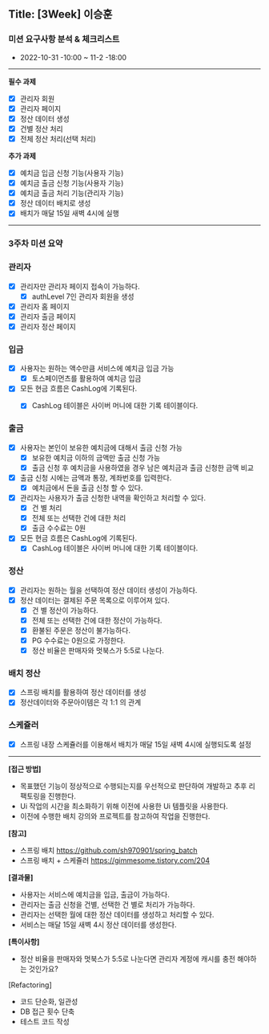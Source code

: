 ## Title: [3Week] 이승훈

### 미션 요구사항 분석 & 체크리스트
- 2022-10-31 -10:00 ~ 11-2 -18:00
---
**필수 과제**

- [x]  관리자 회원
- [x]  관리자 페이지
- [x]  정산 데이터 생성
- [x]  건별 정산 처리
- [x]  전체 정산 처리(선택 처리)

**추가 과제**
- [x]  예치금 입금 신청 기능(사용자 기능)
- [x]  예치금 출금 신청 기능(사용자 기능)
- [x]  예치금 출금 처리 기능(관리자 기능)
- [x]  정산 데이터 배치로 생성
- [x]  배치가 매달 15일 새벽 4시에 실행
--- 
### 3주차 미션 요약
### 관리자

- [x] 관리자만 관리자 페이지 접속이 가능하다.
  -  [x] authLevel 7인 관리자 회원을 생성
- [x] 관리자 홈 페이지
- [x] 관리자 출금 페이지
- [x] 관리자 정산 페이지

### 입금

- [x] 사용자는 원하는 액수만큼 서비스에 예치금 입금 가능
  - [x] 토스페이먼츠를 활용하여 예치금 입금

- [x] 모든 현금 흐름은 CashLog에 기록된다.
  - [x] CashLog 테이블은 사이버 머니에 대한 기록 테이블이다.


### 출금

- [x] 사용자는 본인이 보유한 예치금에 대해서 출금 신청 가능
  - [x] 보유한 예치금 이하의 금액만 출금 신청 가능
  - [x] 출금 신청 후 예치금을 사용하였을 경우 남은 예치금과 출금 신청한 금액 비교 
  
- [x] 출금 신청 시에는 금액과 통장, 계좌번호를 입력한다.
  - [x] 예치금에서 돈을 출금 신청 할 수 있다.

- [x] 관리자는 사용자가 출금 신청한 내역을 확인하고 처리할 수 있다.
  - [x] 건 별 처리
  - [x] 전체 또는 선택한 건에 대한 처리
  - [x] 출금 수수료는 0원

- [x] 모든 현금 흐름은 CashLog에 기록된다.
  - [x] CashLog 테이블은 사이버 머니에 대한 기록 테이블이다.

### 정산

- [x] 관리자는 원하는 월을 선택하여 정산 데이터 생성이 가능하다.
- [x] 정산 데이터는 결제된 주문 목록으로 이루어져 있다.
  - [x] 건 별 정산이 가능하다.
  - [x] 전체 또는 선택한 건에 대한 정산이 가능하다.
  - [x] 환불된 주문은 정산이 불가능하다.
  - [x] PG 수수료는 0원으로 가정한다.
  - [x] 정산 비율은 판매자와 멋북스가 5:5로 나눈다.

### 배치 정산 
- [x] 스프링 배치를 활용하여 정산 데이터를 생성
- [x] 정산데이터와 주문아이템은 각 1:1 의 관계

### 스케쥴러 
- [x] 스프링 내장 스케쥴러를 이용해서 배치가 매달 15일 새벽 4시에 실행되도록 설정

---
**[접근 방법]**
- 목표했던 기능이 정상적으로 수행되는지를 우선적으로 판단하여 개발하고 추후 리팩토링을 진행한다.
- Ui 작업의 시간을 최소화하기 위해 이전에 사용한 Ui 템플릿을 사용한다.
- 이전에 수행한 배치 강의와 프로젝트를 참고하여 작업을 진행한다.

**[참고]**
- 스프링 배치 https://github.com/sh970901/spring_batch
- 스프링 배치 + 스케쥴러 https://gimmesome.tistory.com/204

**[결과물]**
- 사용자는 서비스에 예치금을 입금, 출금이 가능하다.
- 관리자는 출금 신청을 건별, 선택한 건 별로 처리가 가능하다.
- 관리자는 선택한 월에 대한 정산 데이터를 생성하고 처리할 수 있다.
- 서비스는 매달 15일 새벽 4시 정산 데이터를 생성한다.

**[특이사항]**
- 정산 비율을 판매자와 멋북스가 5:5로 나눈다면 관리자 계정에 캐시를 충전 해야하는 것인가요?

[Refactoring]
  - 코드 단순화, 일관성
  - DB 접근 횟수 단축
  - 테스트 코드 작성
